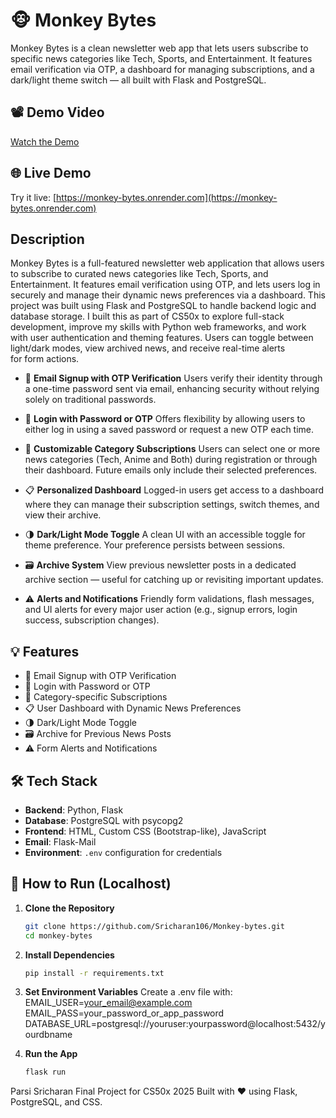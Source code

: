 # 🐵 Monkey Bytes

Monkey Bytes is a clean newsletter web app that lets users subscribe to specific news categories like Tech, Sports, and Entertainment. It features email verification via OTP, a dashboard for managing subscriptions, and a dark/light theme switch — all built with Flask and PostgreSQL.

## 📽 Demo Video

[Watch the Demo](https://youtu.be/ASr6aP6JxlU)

## 🌐 Live Demo

Try it live: [https://monkey-bytes.onrender.com](https://monkey-bytes.onrender.com)

##  Description

Monkey Bytes is a full-featured newsletter web application that allows users to subscribe to curated news categories like Tech, Sports, and Entertainment. It features email verification using OTP, and lets users log in securely and manage their dynamic news preferences via a dashboard. This project was built using Flask and PostgreSQL to handle backend logic and database storage. I built this as part of CS50x to explore full-stack development, improve my skills with Python web frameworks, and work with user authentication and theming features. Users can toggle between light/dark modes, view archived news, and receive real-time alerts for form actions.
- 📧 **Email Signup with OTP Verification**
  Users verify their identity through a one-time password sent via email, enhancing security without relying solely on traditional passwords.

- 🔐 **Login with Password or OTP**
  Offers flexibility by allowing users to either log in using a saved password or request a new OTP each time.

- 📰 **Customizable Category Subscriptions**
  Users can select one or more news categories (Tech, Anime and Both) during registration or through their dashboard. Future emails only include their selected preferences.

- 📋 **Personalized Dashboard**
  Logged-in users get access to a dashboard where they can manage their subscription settings, switch themes, and view their archive.

- 🌗 **Dark/Light Mode Toggle**
  A clean UI with an accessible toggle for theme preference. Your preference persists between sessions.

- 🗃 **Archive System**
  View previous newsletter posts in a dedicated archive section — useful for catching up or revisiting important updates.

- ⚠️ **Alerts and Notifications**
  Friendly form validations, flash messages, and UI alerts for every major user action (e.g., signup errors, login success, subscription changes).


## 💡 Features

- 📧 Email Signup with OTP Verification
- 🔐 Login with Password or OTP
- 📰 Category-specific Subscriptions
- 📋 User Dashboard with Dynamic News Preferences
- 🌗 Dark/Light Mode Toggle
- 🗃 Archive for Previous News Posts
- ⚠️ Form Alerts and Notifications

## 🛠 Tech Stack

- **Backend**: Python, Flask
- **Database**: PostgreSQL with psycopg2
- **Frontend**: HTML, Custom CSS (Bootstrap-like), JavaScript
- **Email**: Flask-Mail
- **Environment**: `.env` configuration for credentials

## 🚀 How to Run (Localhost)

1. **Clone the Repository**
   ```bash
   git clone https://github.com/Sricharan106/Monkey-bytes.git
   cd monkey-bytes
2. **Install Dependencies**
   ```bash
   pip install -r requirements.txt
3. **Set Environment Variables**
   Create a .env file with:
    EMAIL_USER=your_email@example.com
    EMAIL_PASS=your_password_or_app_password
    DATABASE_URL=postgresql://youruser:yourpassword@localhost:5432/yourdbname

4. **Run the App**
   ```bash
   flask run

Parsi Sricharan
Final Project for CS50x 2025
Built with ❤️ using Flask, PostgreSQL, and CSS.
